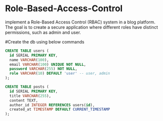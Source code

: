 # Role-Based-Access-Control
implement a Role-Based Access Control (RBAC) system in a blog platform. The goal is to create a secure application where different roles have distinct permissions, such as admin and user.


#Create the db using below commands
```sql
CREATE TABLE users (
  id SERIAL PRIMARY KEY,
  name VARCHAR(100),
  email VARCHAR(100) UNIQUE NOT NULL,
  password VARCHAR(255) NOT NULL,
  role VARCHAR(10) DEFAULT 'user' -- user, admin
);

CREATE TABLE posts (
  id SERIAL PRIMARY KEY,
  title VARCHAR(255),
  content TEXT,
  author_id INTEGER REFERENCES users(id),
  created_at TIMESTAMP DEFAULT CURRENT_TIMESTAMP
);
```